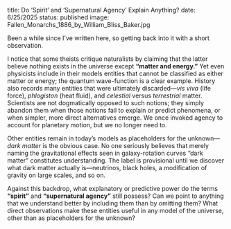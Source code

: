 title: Do ‘Spirit’ and ‘Supernatural Agency’ Explain Anything?
date: 6/25/2025
status: published
image: Fallen_Monarchs_1886_by_William_Bliss_Baker.jpg

Been a while since I've written here, so getting back into it with a short observation.

I notice that some theists critique naturalists by claiming that the latter believe nothing exists in the universe except **“matter and energy.”** Yet even physicists include in their models entities that cannot be classified as either matter or energy; the quantum wave-function is a clear example. History also records many entities that were ultimately discarded—_vis viva_ (life force), _phlogiston_ (heat fluid), and _celestial_ versus _terrestrial_ matter. Scientists are not dogmatically opposed to such notions; they simply abandon them when those notions fail to explain or predict phenomena, or when simpler, more direct alternatives emerge. We once invoked agency to account for planetary motion, but we no longer need to.

Other entities remain in today’s models as placeholders for the unknown—_dark matter_ is the obvious case. No one seriously believes that merely naming the gravitational effects seen in galaxy-rotation curves “dark matter” constitutes understanding. The label is provisional until we discover what dark matter actually is—neutrinos, black holes, a modification of gravity on large scales, and so on.

Against this backdrop, what explanatory or predictive power do the terms **“spirit”** and **“supernatural agency”** still possess? Can we point to anything that we understand better by including them than by omitting them? What direct observations make these entities useful in any model of the universe, other than as placeholders for the unknown?